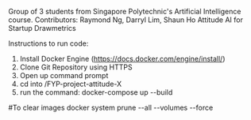 Group of 3 students from Singapore Polytechnic's Artificial Intelligence course.
Contributors: Raymond Ng, Darryl Lim, Shaun Ho
Attitude AI for Startup Drawmetrics

Instructions to run code:
1. Install Docker Engine (https://docs.docker.com/engine/install/)
2. Clone Git Repository using HTTPS
3. Open up command prompt
4. cd into /FYP-project-attitude-X
5. run the command:
docker-compose up --build

#To clear images
docker system prune --all --volumes --force
